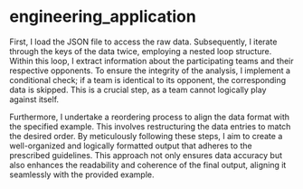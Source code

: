 # engineering_application



First, I load the JSON file to access the raw data. Subsequently, I iterate through the keys of the data twice, employing a nested loop structure. Within this loop, I extract information about the participating teams and their respective opponents. To ensure the integrity of the analysis, I implement a conditional check; if a team is identical to its opponent, the corresponding data is skipped. This is a crucial step, as a team cannot logically play against itself.

Furthermore, I undertake a reordering process to align the data format with the specified example. This involves restructuring the data entries to match the desired order. By meticulously following these steps, I aim to create a well-organized and logically formatted output that adheres to the prescribed guidelines. This approach not only ensures data accuracy but also enhances the readability and coherence of the final output, aligning it seamlessly with the provided example.
